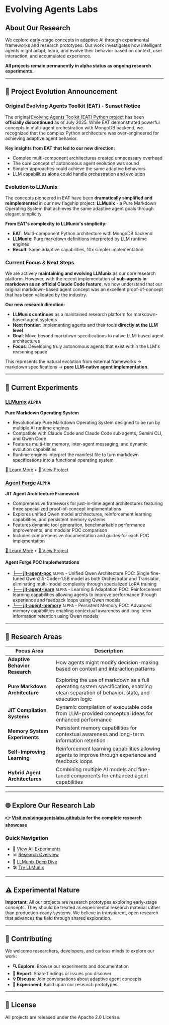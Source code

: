 # Evolving Agents Labs

## About Our Research

We explore early-stage concepts in adaptive AI through experimental frameworks and research prototypes. Our work investigates how intelligent agents might adapt, learn, and evolve their behavior based on context, user interaction, and accumulated experience.

**All projects remain permanently in alpha status as ongoing research experiments.**

---

## 📢 Project Evolution Announcement

### Original Evolving Agents Toolkit (EAT) - Sunset Notice

The original [Evolving Agents Toolkit (EAT) Python project](https://github.com/matiasmolinas/evolving-agents) has been **officially discontinued** as of July 2025. While EAT demonstrated powerful concepts in multi-agent orchestration with MongoDB backend, we recognized that the complex Python architecture was over-engineered for achieving adaptive agent behavior.

**Key insights from EAT that led to our new direction:**
- Complex multi-component architectures created unnecessary overhead
- The core concept of autonomous agent evolution was sound
- Simpler approaches could achieve the same adaptive behaviors
- LLM capabilities alone could handle orchestration and evolution

### Evolution to LLMunix

The concepts pioneered in EAT have been **dramatically simplified and reimplemented** in our new flagship project: **LLMunix** - a Pure Markdown Operating System that achieves the same adaptive agent goals through elegant simplicity.

**From EAT's complexity to LLMunix's simplicity:**
- **EAT**: Multi-component Python architecture with MongoDB backend
- **LLMunix**: Pure markdown definitions interpreted by LLM runtime engines
- **Result**: Same adaptive capabilities, 10x simpler implementation

### Current Focus & Next Steps

We are actively **maintaining and evolving LLMunix** as our core research platform. However, with the recent implementation of **sub-agents in markdown as an official Claude Code feature**, we now understand that our original markdown-based agent concept was an excellent proof-of-concept that has been validated by the industry.

**Our new research direction:**
- **LLMunix continues** as a maintained research platform for markdown-based agent systems
- **Next frontier**: Implementing agents and their tools **directly at the LLM level**
- **Goal**: Move beyond markdown specifications to native LLM-based agent architectures
- **Focus**: Developing truly autonomous agents that exist within the LLM's reasoning space

This represents the natural evolution from external frameworks → markdown specifications → **pure LLM-native agent implementation**.

---

## 🧪 Current Experiments

### [LLMunix](https://github.com/EvolvingAgentsLabs/llmunix) `ALPHA`
**Pure Markdown Operating System**
- Revolutionary Pure Markdown Operating System designed to be run by multiple AI runtime engines
- Compatible with Claude Code and Claude Code sub agents, Gemini CLI, and Qwen Code
- Features multi-tier memory, inter-agent messaging, and dynamic evolution capabilities
- Runtime engines interpret the manifest file to turn markdown specifications into a functional operating system

[📖 Learn More](https://evolvingagentslabs.github.io/experiments/llmunix.html) • [🚀 View Project](https://github.com/EvolvingAgentsLabs/llmunix)

### [Agent Forge](https://github.com/EvolvingAgentsLabs/agent-forge) `ALPHA`
**JIT Agent Architecture Framework**
- Comprehensive framework for just-in-time agent architectures featuring three specialized proof-of-concept implementations
- Explores unified Qwen model architectures, reinforcement learning capabilities, and persistent memory systems
- Features dynamic tool generation, benchmarkable performance improvements, and modular POC comparison
- Includes comprehensive documentation and guides for each POC implementation

[📖 Learn More](https://evolvingagentslabs.github.io/experiments/agent-forge.html) • [🚀 View Project](https://github.com/EvolvingAgentsLabs/agent-forge)

#### Agent Forge POC Implementations

- **[├── jit-agent-poc](https://github.com/EvolvingAgentsLabs/agent-forge/tree/main/jit-agent-poc)** `ALPHA` - Unified Qwen Architecture POC: Single fine-tuned Qwen2.5-Coder-1.5B model as both Orchestrator and Translator, eliminating multi-model complexity through specialized LoRA training
- **[├── jit-agent-learn](https://github.com/EvolvingAgentsLabs/agent-forge/tree/main/jit-agent-learn)** `ALPHA` - Learning & Adaptation POC: Reinforcement learning capabilities allowing agents to improve performance through experience and feedback loops using Qwen models
- **[└── jit-agent-memory](https://github.com/EvolvingAgentsLabs/agent-forge/tree/main/jit-agent-memory)** `ALPHA` - Persistent Memory POC: Advanced memory capabilities enabling contextual awareness and long-term information retention using Qwen models

---

## 🔬 Research Areas

| Focus Area | Description |
|------------|-------------|
| **Adaptive Behavior Research** | How agents might modify decision-making based on context and interaction patterns |
| **Pure Markdown Architecture** | Exploring the use of markdown as a full operating system specification, enabling clean separation of behavior, state, and execution logic |
| **JIT Compilation Systems** | Dynamic compilation of executable code from LLM-provided conceptual ideas for enhanced performance |
| **Memory System Experiments** | Persistent memory capabilities for contextual awareness and long-term information retention |
| **Self-Improving Learning** | Reinforcement learning capabilities allowing agents to improve through experience and feedback loops |
| **Hybrid Agent Architectures** | Combining multiple AI models and fine-tuned components for enhanced agent capabilities |

---

## 🌐 Explore Our Research Lab

**👉 [Visit evolvingagentslabs.github.io](https://evolvingagentslabs.github.io) for the complete research showcase**

### Quick Navigation
- 🔬 [View All Experiments](https://evolvingagentslabs.github.io#experiments)
- 📊 [Research Overview](https://evolvingagentslabs.github.io#about)  
- 📖 [LLMunix Deep Dive](https://evolvingagentslabs.github.io/experiments/llmunix.html)
- 🛠️ [Try LLMunix](https://github.com/EvolvingAgentsLabs/llmunix#quick-start)

---

## ⚠️ Experimental Nature

**Important**: All our projects are research prototypes exploring early-stage concepts. They should be treated as experimental research material rather than production-ready systems. We believe in transparent, open research that advances the field through shared exploration.

---

## 🤝 Contributing

We welcome researchers, developers, and curious minds to explore our work:

- **🔍 Explore**: Browse our experiments and documentation
- **🐛 Report**: Share findings or issues you discover  
- **💡 Discuss**: Join conversations about adaptive agent concepts
- **🧪 Experiment**: Build upon our research prototypes

---

## 📄 License

All projects are released under the Apache 2.0 License.
